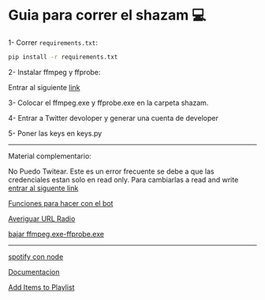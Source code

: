 # Guia para correr el shazam 💻
1- Correr `requirements.txt`:
```bash 
pip install -r requirements.txt
```
2- Instalar ffmpeg y ffprobe:

Entrar al siguiente [link](https://github.com/BtbN/FFmpeg-Builds/releases/download/latest/ffmpeg-master-latest-win64-gpl.zip)

3- Colocar el ffmpeg.exe y ffprobe.exe en la carpeta shazam.

4- Entrar a Twitter devoloper y generar una cuenta de developer

5- Poner las keys en keys.py

---

Material complementario:

No Puedo Twitear. Este es un error frecuente se debe a que las credenciales estan solo en read only. Para cambiarlas a read and write [entrar al siguente link](https://stackoverflow.com/questions/70769239/how-to-enable-the-post-permission-on-twitter-developer-app)

[Funciones para hacer con el bot](https://dev.to/twitterdev/a-comprehensive-guide-for-using-the-twitter-api-v2-using-tweepy-in-python-15d9)

[Averiguar URL Radio](https://github.com/andreztz/pyradios)

[bajar ffmpeg.exe-ffprobe.exe](https://github.com/BtbN/FFmpeg-Builds/releases/download/latest/ffmpeg-master-latest-win64-gpl.zip)

---

[spotify con node](https://www.youtube.com/watch?v=BxXsxI0ts0o)

[Documentacion](https://developer.spotify.com/documentation/general/guides/working-with-playlists/#reading-a-playlist)

[Add Items to Playlist](https://developer.spotify.com/documentation/web-api/reference/#/operations/add-tracks-to-playlist)